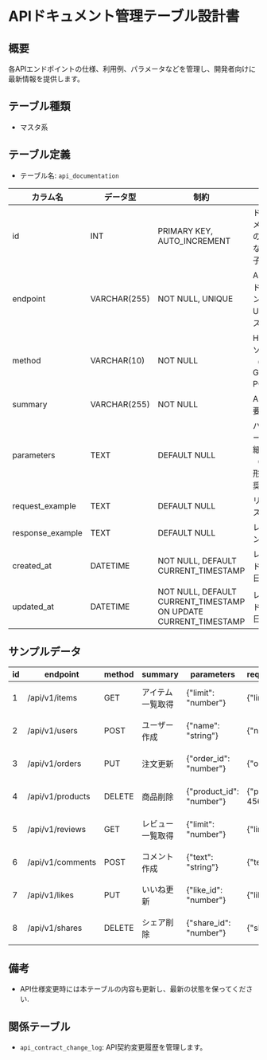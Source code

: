 # APIドキュメント管理テーブル設計書

## 概要
各APIエンドポイントの仕様、利用例、パラメータなどを管理し、開発者向けに最新情報を提供します。

## テーブル種類
- マスタ系

## テーブル定義
- テーブル名: `api_documentation`

| カラム名         | データ型      | 制約                                      | 説明                                          |
|------------------|---------------|-------------------------------------------|-----------------------------------------------|
| id               | INT           | PRIMARY KEY, AUTO_INCREMENT               | ドキュメントの一意な識別子                      |
| endpoint         | VARCHAR(255)  | NOT NULL, UNIQUE                          | APIエンドポイントのURLパス                     |
| method           | VARCHAR(10)   | NOT NULL                                  | HTTPメソッド（例: GET, POST）                  |
| summary          | VARCHAR(255)  | NOT NULL                                  | APIの概要説明                                  |
| parameters       | TEXT          | DEFAULT NULL                              | パラメータ詳細（JSON形式推奨）                 |
| request_example  | TEXT          | DEFAULT NULL                              | リクエスト例                                   |
| response_example | TEXT          | DEFAULT NULL                              | レスポンス例                                   |
| created_at       | DATETIME      | NOT NULL, DEFAULT CURRENT_TIMESTAMP       | レコード作成日時                              |
| updated_at       | DATETIME      | NOT NULL, DEFAULT CURRENT_TIMESTAMP ON UPDATE CURRENT_TIMESTAMP | レコード更新日時      |

## サンプルデータ
| id | endpoint      | method | summary          | parameters               | request_example   | response_example   | created_at           |
|----|---------------|--------|------------------|--------------------------|-------------------|--------------------|----------------------|
| 1  | /api/v1/items | GET    | アイテム一覧取得 | {"limit": "number"}      | {"limit": 10}     | {"items": []}      | 2023-10-01 00:00:00  |
| 2  | /api/v1/users | POST   | ユーザー作成     | {"name": "string"}       | {"name": "John"}  | {"id": 1, "name": "John"} | 2023-10-05 00:00:00  |
| 3  | /api/v1/orders| PUT    | 注文更新         | {"order_id": "number"}   | {"order_id": 123} | {"status": "updated"} | 2023-10-10 00:00:00  |
| 4  | /api/v1/products| DELETE| 商品削除         | {"product_id": "number"} | {"product_id": 456}| {"status": "deleted"} | 2023-10-15 00:00:00  |
| 5  | /api/v1/reviews | GET    | レビュー一覧取得 | {"limit": "number"}      | {"limit": 10}     | {"reviews": []}      | 2023-10-20 00:00:00  |
| 6  | /api/v1/comments| POST   | コメント作成     | {"text": "string"}       | {"text": "Nice!"} | {"id": 1, "text": "Nice!"} | 2023-10-25 00:00:00  |
| 7  | /api/v1/likes   | PUT    | いいね更新       | {"like_id": "number"}    | {"like_id": 123}  | {"status": "updated"} | 2023-10-30 00:00:00  |
| 8  | /api/v1/shares  | DELETE | シェア削除       | {"share_id": "number"}   | {"share_id": 456} | {"status": "deleted"} | 2023-11-05 00:00:00  |

## 備考
- API仕様変更時には本テーブルの内容も更新し、最新の状態を保ってください.

## 関係テーブル
- `api_contract_change_log`: API契約変更履歴を管理します。
